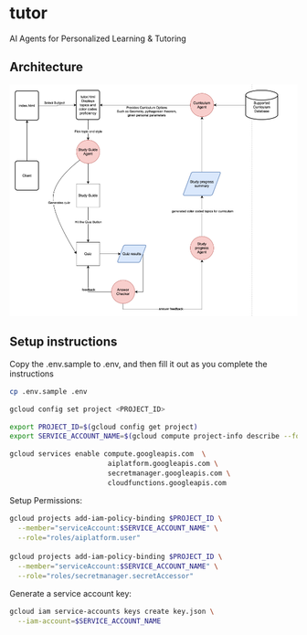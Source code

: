 # tutor
AI Agents for Personalized Learning &amp; Tutoring

## Architecture
![Architecture Diagram](images/flowchart.png)

## Setup instructions

Copy the .env.sample to .env, and then fill it out as you complete the instructions
```bash
cp .env.sample .env
```


```bash
gcloud config set project <PROJECT_ID>
```

```bash
export PROJECT_ID=$(gcloud config get project)
export SERVICE_ACCOUNT_NAME=$(gcloud compute project-info describe --format="value(defaultServiceAccount)")
```


```bash
gcloud services enable compute.googleapis.com  \
                        aiplatform.googleapis.com \
                        secretmanager.googleapis.com \
                        cloudfunctions.googleapis.com
```

Setup Permissions:
```bash
gcloud projects add-iam-policy-binding $PROJECT_ID \
  --member="serviceAccount:$SERVICE_ACCOUNT_NAME" \
  --role="roles/aiplatform.user"

gcloud projects add-iam-policy-binding $PROJECT_ID \
  --member="serviceAccount:$SERVICE_ACCOUNT_NAME" \
  --role="roles/secretmanager.secretAccessor"
```

Generate a service account key:
```bash
gcloud iam service-accounts keys create key.json \
  --iam-account=$SERVICE_ACCOUNT_NAME
``` 
